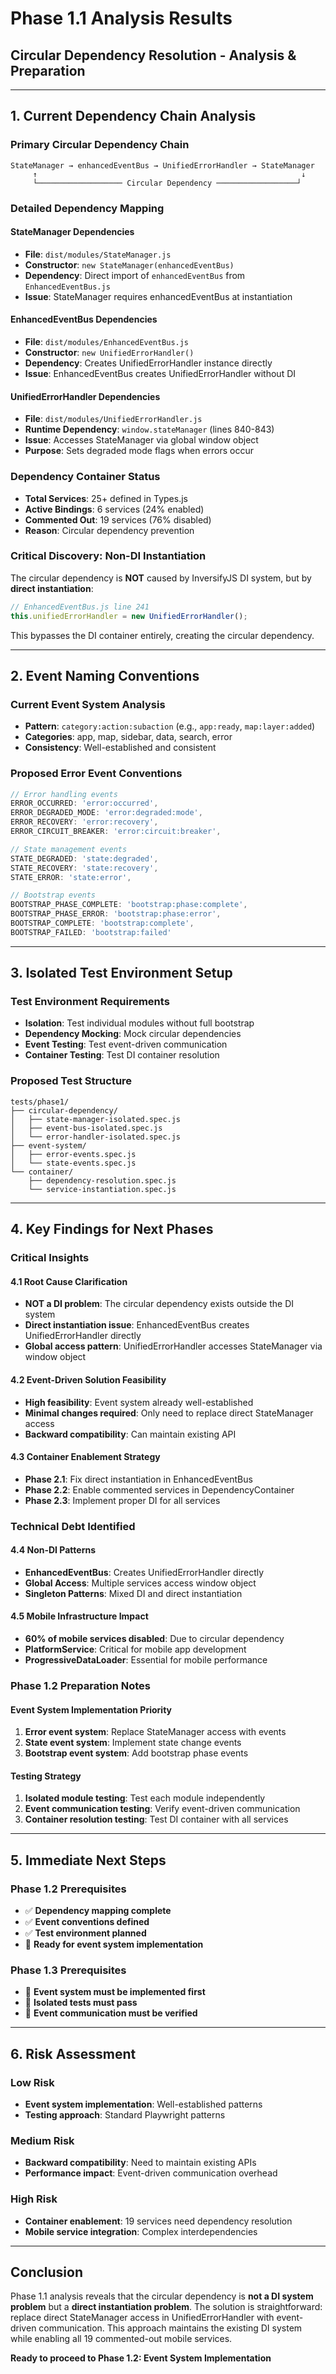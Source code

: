 # Phase 1.1 Analysis Results
## Circular Dependency Resolution - Analysis & Preparation

---

## **1. Current Dependency Chain Analysis**

### **Primary Circular Dependency Chain**
```
StateManager → enhancedEventBus → UnifiedErrorHandler → StateManager
     ↑                                                           ↓
     └─────────────────── Circular Dependency ──────────────────┘
```

### **Detailed Dependency Mapping**

#### **StateManager Dependencies**
- **File**: `dist/modules/StateManager.js`
- **Constructor**: `new StateManager(enhancedEventBus)`
- **Dependency**: Direct import of `enhancedEventBus` from `EnhancedEventBus.js`
- **Issue**: StateManager requires enhancedEventBus at instantiation

#### **EnhancedEventBus Dependencies**
- **File**: `dist/modules/EnhancedEventBus.js`
- **Constructor**: `new UnifiedErrorHandler()`
- **Dependency**: Creates UnifiedErrorHandler instance directly
- **Issue**: EnhancedEventBus creates UnifiedErrorHandler without DI

#### **UnifiedErrorHandler Dependencies**
- **File**: `dist/modules/UnifiedErrorHandler.js`
- **Runtime Dependency**: `window.stateManager` (lines 840-843)
- **Issue**: Accesses StateManager via global window object
- **Purpose**: Sets degraded mode flags when errors occur

### **Dependency Container Status**
- **Total Services**: 25+ defined in Types.js
- **Active Bindings**: 6 services (24% enabled)
- **Commented Out**: 19 services (76% disabled)
- **Reason**: Circular dependency prevention

### **Critical Discovery: Non-DI Instantiation**
The circular dependency is **NOT** caused by InversifyJS DI system, but by **direct instantiation**:
```javascript
// EnhancedEventBus.js line 241
this.unifiedErrorHandler = new UnifiedErrorHandler();
```

This bypasses the DI container entirely, creating the circular dependency.

---

## **2. Event Naming Conventions**

### **Current Event System Analysis**
- **Pattern**: `category:action:subaction` (e.g., `app:ready`, `map:layer:added`)
- **Categories**: app, map, sidebar, data, search, error
- **Consistency**: Well-established and consistent

### **Proposed Error Event Conventions**
```javascript
// Error handling events
ERROR_OCCURRED: 'error:occurred',
ERROR_DEGRADED_MODE: 'error:degraded:mode',
ERROR_RECOVERY: 'error:recovery',
ERROR_CIRCUIT_BREAKER: 'error:circuit:breaker',

// State management events  
STATE_DEGRADED: 'state:degraded',
STATE_RECOVERY: 'state:recovery',
STATE_ERROR: 'state:error',

// Bootstrap events
BOOTSTRAP_PHASE_COMPLETE: 'bootstrap:phase:complete',
BOOTSTRAP_PHASE_ERROR: 'bootstrap:phase:error',
BOOTSTRAP_COMPLETE: 'bootstrap:complete',
BOOTSTRAP_FAILED: 'bootstrap:failed'
```

---

## **3. Isolated Test Environment Setup**

### **Test Environment Requirements**
- **Isolation**: Test individual modules without full bootstrap
- **Dependency Mocking**: Mock circular dependencies
- **Event Testing**: Test event-driven communication
- **Container Testing**: Test DI container resolution

### **Proposed Test Structure**
```
tests/phase1/
├── circular-dependency/
│   ├── state-manager-isolated.spec.js
│   ├── event-bus-isolated.spec.js
│   └── error-handler-isolated.spec.js
├── event-system/
│   ├── error-events.spec.js
│   └── state-events.spec.js
└── container/
    ├── dependency-resolution.spec.js
    └── service-instantiation.spec.js
```

---

## **4. Key Findings for Next Phases**

### **Critical Insights**

#### **4.1 Root Cause Clarification**
- **NOT a DI problem**: The circular dependency exists outside the DI system
- **Direct instantiation issue**: EnhancedEventBus creates UnifiedErrorHandler directly
- **Global access pattern**: UnifiedErrorHandler accesses StateManager via window object

#### **4.2 Event-Driven Solution Feasibility**
- **High feasibility**: Event system already well-established
- **Minimal changes required**: Only need to replace direct StateManager access
- **Backward compatibility**: Can maintain existing API

#### **4.3 Container Enablement Strategy**
- **Phase 2.1**: Fix direct instantiation in EnhancedEventBus
- **Phase 2.2**: Enable commented services in DependencyContainer
- **Phase 2.3**: Implement proper DI for all services

### **Technical Debt Identified**

#### **4.4 Non-DI Patterns**
- **EnhancedEventBus**: Creates UnifiedErrorHandler directly
- **Global Access**: Multiple services access window object
- **Singleton Patterns**: Mixed DI and direct instantiation

#### **4.5 Mobile Infrastructure Impact**
- **60% of mobile services disabled**: Due to circular dependency
- **PlatformService**: Critical for mobile app development
- **ProgressiveDataLoader**: Essential for mobile performance

### **Phase 1.2 Preparation Notes**

#### **Event System Implementation Priority**
1. **Error event system**: Replace StateManager access with events
2. **State event system**: Implement state change events
3. **Bootstrap event system**: Add bootstrap phase events

#### **Testing Strategy**
1. **Isolated module testing**: Test each module independently
2. **Event communication testing**: Verify event-driven communication
3. **Container resolution testing**: Test DI container with all services

---

## **5. Immediate Next Steps**

### **Phase 1.2 Prerequisites**
- ✅ **Dependency mapping complete**
- ✅ **Event conventions defined**
- ✅ **Test environment planned**
- 🔄 **Ready for event system implementation**

### **Phase 1.3 Prerequisites**
- 🔄 **Event system must be implemented first**
- 🔄 **Isolated tests must pass**
- 🔄 **Event communication must be verified**

---

## **6. Risk Assessment**

### **Low Risk**
- **Event system implementation**: Well-established patterns
- **Testing approach**: Standard Playwright patterns

### **Medium Risk**
- **Backward compatibility**: Need to maintain existing APIs
- **Performance impact**: Event-driven communication overhead

### **High Risk**
- **Container enablement**: 19 services need dependency resolution
- **Mobile service integration**: Complex interdependencies

---

## **Conclusion**

Phase 1.1 analysis reveals that the circular dependency is **not a DI system problem** but a **direct instantiation problem**. The solution is straightforward: replace direct StateManager access in UnifiedErrorHandler with event-driven communication. This approach maintains the existing DI system while enabling all 19 commented-out mobile services.

**Ready to proceed to Phase 1.2: Event System Implementation**

